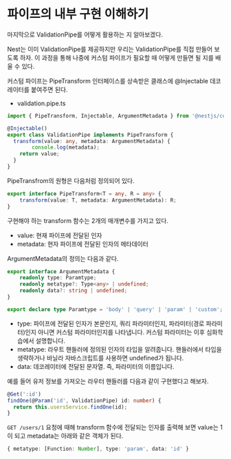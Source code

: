 # 파이프의 내부 구현 이해하기

마지막으로 ValidationPipe를 어떻게 활용하는 지 알아보겠다.  

Nest는 이미 ValidationPipe를 제공하지만 우리는 ValidationPipe를 직접 만들어 보도록 하자. 이 과정을 통해 나중에 커스텀 파이프가 필요할 때 어떻게 만들면 될 지를 배울 수 있다.  

커스텀 파이프는 PipeTransform 인터페이스를 상속받은 클래스에 @Injectable 데코레이터를 붙여주면 된다.

- validation.pipe.ts

```typescript
import { PipeTransform, Injectable, ArgumentMetadata } from '@nestjs/common';

@Injectable()
export class ValidationPipe implements PipeTransform {
  transform(value: any, metadata: ArgumentMetadata) {
        console.log(metadata);
    return value;
  }
}
```

PipeTransfrom의 원형은 다음처럼 정의되어 있다.

```typescript
export interface PipeTransform<T = any, R = any> {
    transform(value: T, metadata: ArgumentMetadata): R;
}
```

구현해야 하는 transform 함수는 2개의 매개변수를 가지고 있다.

- value: 현재 파이프에 전달된 인자
- metadata: 현자 파이프에 전달된 인자의 메타데이터

ArgumentMetadata의 정의는 다음과 같다.

```typescript
export interface ArgumentMetadata {
    readonly type: Paramtype;
    readonly metatype?: Type<any> | undefined;
    readonly data?: string | undefined;
}

export declare type Paramtype = 'body' | 'query' | 'param' | 'custom';
```

- type: 파이프에 전달된 인자가 본문인지, 쿼리 파라미터인지, 파라미터(경로 파라미터)인지 아니면 커스텀 파라미터인지를 나타냅니다. 커스텀 파라미터는 이후 심화학습에서 설명합니다.  
- metatype: 라우트 핸들러에 정의된 인자의 타입을 알려줍니다. 핸들러에서 타입을 생략하거나 바닐라 자바스크립트를 사용하면 undefined가 됩니다.  
- data: 데코레이터에 전달된 문자열. 즉, 파라미터의 이름입니다.  

예를 들어 유저 정보를 가져오는 라우터 핸들러를 다음과 같이 구현했다고 해보자.

```typescript
@Get(':id')
findOne(@Param('id', ValidationPipe) id: number) {
  return this.usersService.findOne(id);
}
```

`GET /users/1` 요청에 때해 transform 함수에 전달되는 인자를 출력해 보면 value는 1이 되고 metadata는 아래와 같은 객체가 된다.

```typescript
{ metatype: [Function: Number], type: 'param', data: 'id' }
```